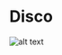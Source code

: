 # Disco
![alt text](https://github.com/plamen-peshev/orgchartjs-templates/blob/main/Disco/template.jpg)
